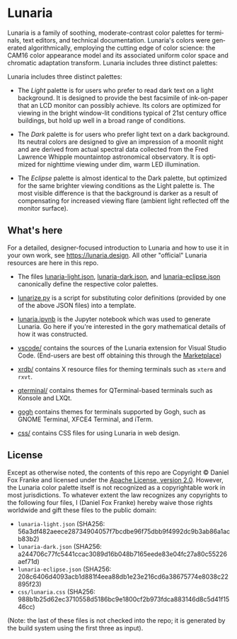 # Lunaria

Lunaria is a fam­ily of sooth­ing, moderate-​contrast color palettes
for ter­mi­nals, text ed­i­tors, and tech­ni­cal doc­u­men­ta­tion.
Lu­naria's col­ors were gen­er­ated al­go­rith­mi­cally, em­ploy­ing
the cut­ting edge of color sci­ence: the CAM16 color ap­pear­ance
model and its as­so­ci­ated uni­form color space and chro­matic
adap­ta­tion trans­form. Lu­naria in­cludes three dis­tinct
palettes:

Lu­naria in­cludes three dis­tinct palettes:

* The *Light* palette is for users who pre­fer to read dark text on
  a light back­ground. It is de­signed to pro­vide the best
  fac­sim­ile of ink-​on-paper that an LCD mon­i­tor can pos­si­bly
  achieve. Its col­ors are op­ti­mized for view­ing in the bright
  window-​lit con­di­tions typ­i­cal of 21st cen­tury of­fice
  build­ings, but hold up well in a broad range of con­di­tions.

* The *Dark* palette is for users who pre­fer light text on a dark
  back­ground. Its neu­tral col­ors are de­signed to give an
  im­pres­sion of a moon­lit night and are de­rived from ac­tual
  spec­tral data col­lected from the Fred Lawrence Whip­ple
  moun­tain­top as­tro­nom­i­cal ob­ser­va­tory. It is op­ti­mized
  for night­time view­ing under dim, warm LED il­lu­mi­na­tion.

* The *Eclipse* palette is al­most iden­ti­cal to the Dark palette,
  but op­ti­mized for the same brighter view­ing con­di­tions as the
  Light palette is. The most vis­i­ble dif­fer­ence is that the
  back­ground is darker as a re­sult of com­pen­sat­ing for
  in­creased view­ing flare (am­bi­ent light re­flected off the
  mon­i­tor sur­face).

## What's here

For a detailed, designer-focused introduction to Lunaria and how to
use it in your own work, see <https://lunaria.design>. All other
"official" Lunaria resources are here in this repo.

* The files [lunaria-light.json](./lunaria-light.json), [lunaria-dark.json](./lunaria-dark.json), and [lunaria-eclipse.json](./lunaria-eclipse.json)
   canonically define the respective color palettes. 

* [lunarize.py](./lunarize.py) is a script for substituting color definitions
  (provided by one of the above JSON files) into a template.

* [lunaria.ipynb](./lunaria.ipynb) is the Jupyter notebook which was used to generate
  Lunaria. Go here if you're interested in the gory mathematical
  details of how it was constructed.

* [vscode/](./vscode/) contains the sources of the Lunaria extension for Visual
  Studio Code. (End-users are best off obtaining this through the [Marketplace](https://marketplace.visualstudio.com/items?itemName=dfoxfranke.lunaria))

* [xrdb/](./xrdb/) contains X resource files for theming terminals such as
  `xterm` and `rxvt`.

* [qterminal/](./qterminal/) contains themes for QTerminal-based terminals such as
  Konsole and LXQt.

* [gogh](./gogh/) contains themes for terminals supported by Gogh, such as GNOME Terminal, XFCE4 Terminal, and iTerm.

* [css/](./css/) contains CSS files for using Lunaria in web design.

## License

Except as otherwise noted, the contents of this repo are Copyright ©
Daniel Fox Franke and licensed under the [Apache License, version
2.0](LICENSE.md). However, the Lunaria color palette itself is not
recognized as a copyrightable work in most jurisdictions. To
whatever extent the law recognizes any copyrights to the following
four files, I (Daniel Fox Franke) hereby waive those rights
worldwide and gift these files to the public domain:

* `lunaria-light.json` (SHA256: 56a3df482aeece28734904057f7bcdbe96f75dbb9f4992dc9b3ab86a1acb83b2)
* `lunaria-dark.json` (SHA256: a244706c77fc5441ccac3089d16b048b7165eede83e04fc27a80c55226aef71d)
* `lunaria-eclipse.json` (SHA256: 208c6406d4093acb1d881f4eea88db1e23e216cd6a38675774e8038c22895f23)
* `css/lunaria.css` (SHA256: 988b1b25d62ec3710558d5186bc9e1800cf2b973fdca883146d8c5d41f1546cc)

(Note: the last of these files is not checked into the repo; it is
generated by the build system using the first three as input).